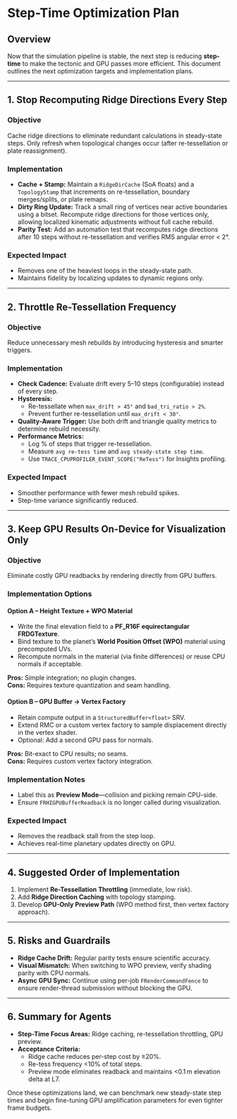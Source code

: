 # Step-Time Optimization Plan

## Overview
Now that the simulation pipeline is stable, the next step is reducing **step-time** to make the tectonic and GPU passes more efficient. This document outlines the next optimization targets and implementation plans.

---

## 1. Stop Recomputing Ridge Directions Every Step

### Objective
Cache ridge directions to eliminate redundant calculations in steady-state steps. Only refresh when topological changes occur (after re-tessellation or plate reassignment).

### Implementation
- **Cache + Stamp:** Maintain a `RidgeDirCache` (SoA floats) and a `TopologyStamp` that increments on re-tessellation, boundary merges/splits, or plate remaps.
- **Dirty Ring Update:** Track a small ring of vertices near active boundaries using a bitset. Recompute ridge directions for those vertices only, allowing localized kinematic adjustments without full cache rebuild.
- **Parity Test:** Add an automation test that recomputes ridge directions after 10 steps without re-tessellation and verifies RMS angular error < 2°.

### Expected Impact
- Removes one of the heaviest loops in the steady-state path.
- Maintains fidelity by localizing updates to dynamic regions only.

---

## 2. Throttle Re-Tessellation Frequency

### Objective
Reduce unnecessary mesh rebuilds by introducing hysteresis and smarter triggers.

### Implementation
- **Check Cadence:** Evaluate drift every 5–10 steps (configurable) instead of every step.
- **Hysteresis:**
  - Re-tessellate when `max_drift > 45°` and `bad_tri_ratio > 2%`.
  - Prevent further re-tessellation until `max_drift < 30°`.
- **Quality-Aware Trigger:** Use both drift and triangle quality metrics to determine rebuild necessity.
- **Performance Metrics:**
  - Log % of steps that trigger re-tessellation.
  - Measure `avg re-tess time` and `avg steady-state step time`.
  - Use `TRACE_CPUPROFILER_EVENT_SCOPE("ReTess")` for Insights profiling.

### Expected Impact
- Smoother performance with fewer mesh rebuild spikes.
- Step-time variance significantly reduced.

---

## 3. Keep GPU Results On-Device for Visualization Only

### Objective
Eliminate costly GPU readbacks by rendering directly from GPU buffers.

### Implementation Options
#### Option A – Height Texture + WPO Material
- Write the final elevation field to a **PF_R16F equirectangular FRDGTexture**.
- Bind texture to the planet’s **World Position Offset (WPO)** material using precomputed UVs.
- Recompute normals in the material (via finite differences) or reuse CPU normals if acceptable.

**Pros:** Simple integration; no plugin changes.  
**Cons:** Requires texture quantization and seam handling.

#### Option B – GPU Buffer → Vertex Factory
- Retain compute output in a `StructuredBuffer<float>` SRV.
- Extend RMC or a custom vertex factory to sample displacement directly in the vertex shader.
- Optional: Add a second GPU pass for normals.

**Pros:** Bit-exact to CPU results; no seams.  
**Cons:** Requires custom vertex factory integration.

### Implementation Notes
- Label this as **Preview Mode**—collision and picking remain CPU-side.
- Ensure `FRHIGPUBufferReadback` is no longer called during visualization.

### Expected Impact
- Removes the readback stall from the step loop.
- Achieves real-time planetary updates directly on GPU.

---

## 4. Suggested Order of Implementation
1. Implement **Re-Tessellation Throttling** (immediate, low risk).
2. Add **Ridge Direction Caching** with topology stamping.
3. Develop **GPU-Only Preview Path** (WPO method first, then vertex factory approach).

---

## 5. Risks and Guardrails
- **Ridge Cache Drift:** Regular parity tests ensure scientific accuracy.
- **Visual Mismatch:** When switching to WPO preview, verify shading parity with CPU normals.
- **Async GPU Sync:** Continue using per-job `FRenderCommandFence` to ensure render-thread submission without blocking the GPU.

---

## 6. Summary for Agents
- **Step-Time Focus Areas:** Ridge caching, re-tessellation throttling, GPU preview.
- **Acceptance Criteria:**
  - Ridge cache reduces per-step cost by ≥20%.
  - Re-tess frequency <10% of total steps.
  - Preview mode eliminates readback and maintains <0.1 m elevation delta at L7.

Once these optimizations land, we can benchmark new steady-state step times and begin fine-tuning GPU amplification parameters for even tighter frame budgets.

